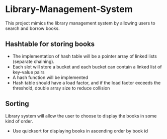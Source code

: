 # Library-Management-System
This project mimics the library management system by allowing users to search and borrow books. 

## Hashtable for storing books
- The implementation of hash table will be a pointer array of linked lists (separate chaining).
- Each slot will store a bucket and each bucket can contain a linked list of key-value pairs
- A hash function will be implemented
- Hash table should have a load factor, and if the load factor exceeds the threshold, double array size to reduce collision

## Sorting
Library system will allow the user to choose to display the books in some kind of order.
- Use quicksort for displaying books in ascending order by book id
